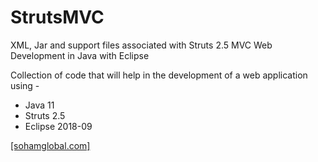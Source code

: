  # StrutsMVC
XML, Jar and support files associated with Struts 2.5 MVC Web Development in Java with Eclipse

Collection of code that will help in the development of a web application using -

- Java 11
- Struts 2.5 
- Eclipse 2018-09

<a href="http://www.sohamglobal.com">[sohamglobal.com]</a>
